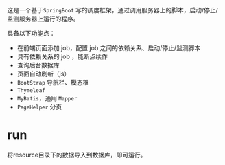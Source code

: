 这是一个基于`SpringBoot` 写的调度框架，通过调用服务器上的脚本，启动/停止/监测服务器上运行的程序。

具备以下功能点：

- 在前端页面添加 job，配置 job 之间的依赖关系、启动/停止/监测脚本
- 具有依赖关系的 job ，能断点续作
- 查询后台数据库
- 页面自动刷新（js）
- `BootStrap` 导航栏、模态框
- `Thymeleaf`
- `MyBatis`，通用 `Mapper`
- `PageHelper` 分页



# run

将resource目录下的数据导入到数据库，即可运行。